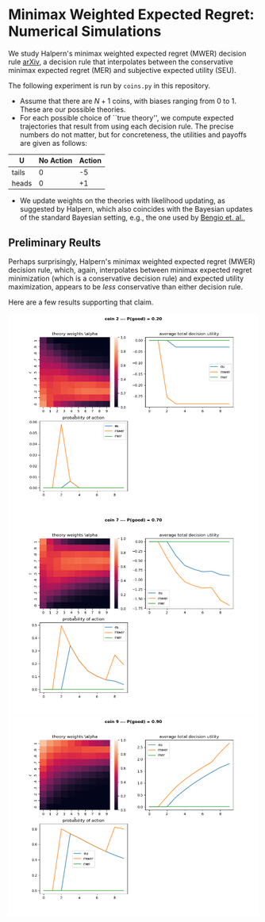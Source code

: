 # Minimax Weighted Expected Regret: Numerical Simulations

We study Halpern's minimax weighted expected regret (MWER) decision rule
[arXiv](https://arxiv.org/pdf/1302.5681),
a decision rule that interpolates between the conservative minimax expected regret (MER) and subjective expected utility (SEU).


The following experiment is run by  `coins.py` in this repository.

 - Assume that there are $N+1$ coins, with biases ranging from 0 to 1. These are our possible theories.
 - For each possible choice of ``true theory'', we compute expected trajectories that result from using each decision rule.  The precise numbers do not matter, but for concreteness, the utilities and payoffs are given as follows:  

  | U | No Action | Action |
  | --- | ------------- | ------------- |
  | tails | 0  | -5  |
  | heads | 0  | +1  |

 - We update weights on the theories with likelihood updating, as suggested by Halpern, which also coincides with the Bayesian updates of the standard Bayesian setting, e.g., the one used by [Bengio et. al.](https://arxiv.org/abs/2408.05284), 


## Preliminary Reults

Perhaps surprisingly, Halpern's minimax weighted expected regret (MWER) decision rule, which, again, interpolates between minimax expected regret minimization (which is a conservative decision rule) and expected utility maximization, appears to be *less* conservative than either decision rule.

Here are a few results supporting that claim.

![coin 2](figs/coin2-example.png?raw=true "Coin 2")
![coin 7](figs/coin7-example.png?raw=true "Coin 7")
![coin 9](figs/coin9-example.png?raw=true "Coin 9")
